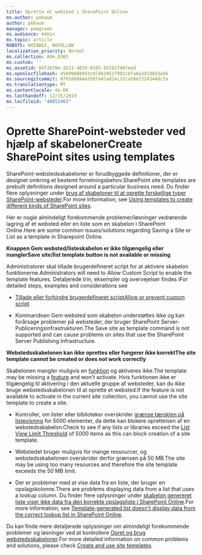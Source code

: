 ```yaml
---
title: Oprette et websted i SharePoint Online
ms.author: pebaum
author: pebaum
manager: pamgreen
ms.audience: Admin
ms.topic: article
ROBOTS: NOINDEX, NOFOLLOW
localization_priority: Normal
ms.collection: Adm_O365
ms.custom: ''
ms.assetid: 84f2b70e-2b23-4039-8305-85783798feed
ms.openlocfilehash: 458990889d3c074820527982cbfa6e2d198d3e66
ms.sourcegitcommit: 0f0186044a3597e42ad14c32ca58e7224344dcfa
ms.translationtype: MT
ms.contentlocale: da-DK
ms.lasthandoff: 12/15/2019
ms.locfileid: "40052463"
---
```

# <a name="create-sharepoint-sites-using-templates"></a><span data-ttu-id="3e75b-102">Oprette SharePoint-websteder ved hjælp af skabeloner</span><span class="sxs-lookup"><span data-stu-id="3e75b-102">Create SharePoint sites using templates</span></span>

<span data-ttu-id="3e75b-103">SharePoint-webstedsskabeloner er forudbyggede definitioner, der er designet omkring et bestemt forretningsbehov.</span><span class="sxs-lookup"><span data-stu-id="3e75b-103">SharePoint site templates are prebuilt definitions designed around a particular business need.</span></span> <span data-ttu-id="3e75b-104">Du finder flere oplysninger under [brug af skabeloner til at oprette forskellige typer SharePoint-websteder](https://support.office.com/article/using-templates-to-create-different-kinds-of-sharepoint-sites-449eccec-ff99-4cf3-b62e-dcfee37e8da4).</span><span class="sxs-lookup"><span data-stu-id="3e75b-104">For more information, see [Using templates to create different kinds of SharePoint sites](https://support.office.com/article/using-templates-to-create-different-kinds-of-sharepoint-sites-449eccec-ff99-4cf3-b62e-dcfee37e8da4).</span></span>

<span data-ttu-id="3e75b-105">Her er nogle almindeligt forekommende problemer/løsninger vedrørende lagring af et websted eller en liste som en skabelon i SharePoint Online.</span><span class="sxs-lookup"><span data-stu-id="3e75b-105">Here are some common issues/solutions regarding Saving a Site or List as a template in Sharepoint Online.</span></span> 

<span data-ttu-id="3e75b-106">**Knappen Gem websted/listeskabelon er ikke tilgængelig eller mangler**</span><span class="sxs-lookup"><span data-stu-id="3e75b-106">**Save site/list template button is not available or missing**</span></span>

<span data-ttu-id="3e75b-107">Administratorer skal tillade brugerdefineret script for at aktivere skabelon funktionerne.</span><span class="sxs-lookup"><span data-stu-id="3e75b-107">Administrators will need to Allow Custom Script to enable the template features.</span></span> <span data-ttu-id="3e75b-108">Detaljerede trin, eksempler og overvejelser findes i</span><span class="sxs-lookup"><span data-stu-id="3e75b-108">For detailed steps, examples and considerations see</span></span> 

- [<span data-ttu-id="3e75b-109">Tillade eller forhindre brugerdefineret script</span><span class="sxs-lookup"><span data-stu-id="3e75b-109">Allow or prevent custom script</span></span>](https://docs.microsoft.com/sharepoint/allow-or-prevent-custom-script)

- <span data-ttu-id="3e75b-110">Kommandoen Gem websted som skabelon understøttes ikke og kan forårsage problemer på websteder, der bruger SharePoint Server-Publiceringsinfrastrukturen.</span><span class="sxs-lookup"><span data-stu-id="3e75b-110">The Save site as template command is not supported and can cause problems on sites that use the SharePoint Server Publishing Infrastructure.</span></span>

<span data-ttu-id="3e75b-111">**Webstedsskabelonen kan ikke oprettes eller fungerer ikke korrekt**</span><span class="sxs-lookup"><span data-stu-id="3e75b-111">**The site template cannot be created or does not work correctly**</span></span>

<span data-ttu-id="3e75b-112">Skabelonen mangler muligvis en [funktion](https://social.technet.microsoft.com/wiki/contents/articles/14423.sharepoint-2013-existing-features-guid.aspx) og aktiveres ikke.</span><span class="sxs-lookup"><span data-stu-id="3e75b-112">The template may be missing a [feature](https://social.technet.microsoft.com/wiki/contents/articles/14423.sharepoint-2013-existing-features-guid.aspx) and won't activate.</span></span> <span data-ttu-id="3e75b-113">Hvis funktionen ikke er tilgængelig til aktivering i den aktuelle gruppe af websteder, kan du ikke bruge webstedsskabelonen til at oprette et websted.</span><span class="sxs-lookup"><span data-stu-id="3e75b-113">If the feature is not available to activate in the current site collection, you cannot use the site template to create a site.</span></span>

- <span data-ttu-id="3e75b-114">Kontroller, om lister eller biblioteker overskrider [grænse tærsklen på listevisning](https://support.office.com/article/Manage-large-lists-and-libraries-in-SharePoint-B8588DAE-9387-48C2-9248-C24122F07C59) for 5000 elementer, da dette kan blokere oprettelsen af en webstedsskabelon.</span><span class="sxs-lookup"><span data-stu-id="3e75b-114">Check to see if any lists or libraries exceed the [List View Limit Threshold](https://support.office.com/article/Manage-large-lists-and-libraries-in-SharePoint-B8588DAE-9387-48C2-9248-C24122F07C59) of 5000 items as this can block creation of a site template.</span></span>

- <span data-ttu-id="3e75b-115">Webstedet bruger muligvis for mange ressourcer, og webstedsskabelonen overskrider derfor grænsen på 50 MB.</span><span class="sxs-lookup"><span data-stu-id="3e75b-115">The site may be using too many resources and therefore the site template exceeds the 50 MB limit.</span></span>


- <span data-ttu-id="3e75b-116">Der er problemer med at vise data fra en liste, der bruger en opslagskolonne.</span><span class="sxs-lookup"><span data-stu-id="3e75b-116">There are problems displaying data from a list that uses a lookup column.</span></span> <span data-ttu-id="3e75b-117">Du finder flere oplysninger under [skabelon genereret liste viser ikke data fra den korrekte opslagsliste i SharePoint Online](https://docs.microsoft.com/sharepoint/support/lists-and-libraries/template-generated-list-incorrect-data).</span><span class="sxs-lookup"><span data-stu-id="3e75b-117">For more information, see [Template-generated list doesn't display data from the correct lookup list in SharePoint Online](https://docs.microsoft.com/sharepoint/support/lists-and-libraries/template-generated-list-incorrect-data).</span></span>

<span data-ttu-id="3e75b-118">Du kan finde mere detaljerede oplysninger om almindeligt forekommende problemer og løsninger ved at kontrollere [Opret og brug webstedsskabeloner](https://support.office.com/article/Create-and-use-site-templates-60371B0F-00E0-4C49-A844-34759EBDD989).</span><span class="sxs-lookup"><span data-stu-id="3e75b-118">For more detailed information on common problems and solutions, please check [Create and use site templates](https://support.office.com/article/Create-and-use-site-templates-60371B0F-00E0-4C49-A844-34759EBDD989).</span></span>



